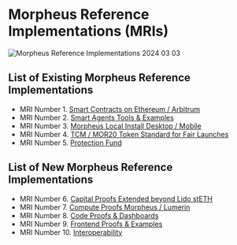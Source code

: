 # Morpheus Reference Implementations (MRIs)

![Morpheus Reference Implementations 2024 03 03](https://github.com/MorpheusAIs/Docs/assets/1563345/197ca0eb-d523-409c-a53c-cc844457c56a)

## List of Existing Morpheus Reference Implementations
- MRI Number 1. [Smart Contracts on Ethereum / Arbitrum](https://github.com/MorpheusAIs/SmartContracts)  
- MRI Number 2. [Smart Agents Tools & Examples](https://github.com/MorpheusAIs/SmartAgents)
- MRI Number 3. [Morpheus Local Install Desktop / Mobile](https://github.com/MorpheusAIs/Morpheus)
- MRI Number 4. [TCM / MOR20 Token Standard for Fair Launches](https://github.com/MorpheusAIs/Docs/blob/main/!KEYDOCS%20README%20FIRST!/TechnoCapitalMachineTCM.md)
- MRI Number 5. [Protection Fund](https://github.com/MorpheusAIs/Docs/blob/main/!KEYDOCS%20README%20FIRST!/Protection%20Fund%20Details.md)

## List of New Morpheus Reference Implementations
- MRI Number 6. [Capital Proofs Extended beyond Lido stETH](https://github.com/MorpheusAIs/MRC/blob/main/In%20Progress/MRC15.md)
- MRI Number 7. [Compute Proofs Morpheus / Lumerin](https://github.com/MorpheusAIs/Morpheus-Lumerin-Node)
- MRI Number 8. [Code Proofs & Dashboards](https://github.com/MorpheusAIs/Docs/blob/main/!KEYDOCS%20README%20FIRST!/Coder%20Guide.md)
- MRI Number 9. [Frontend Proofs & Examples](https://github.com/MorpheusAIs/MRC/blob/main/IN%20PROGRESS/MRC08.md)
- MRI Number 10. [Interoperability](https://github.com/MorpheusAIs/MRC/blob/main/IMPLEMENTED/MRC16.md)
